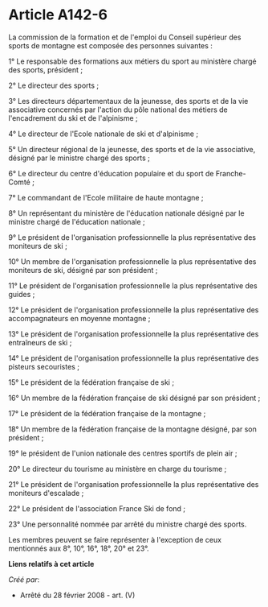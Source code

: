 # Article A142-6

La commission de la formation et de l'emploi du Conseil supérieur des sports de montagne est composée des personnes
suivantes :

1° Le responsable des formations aux métiers du sport au ministère chargé des sports, président ;

2° Le directeur des sports ;

3° Les directeurs départementaux de la jeunesse, des sports et de la vie associative concernés par l'action du pôle national
des métiers de l'encadrement du ski et de l'alpinisme ;

4° Le directeur de l'Ecole nationale de ski et d'alpinisme ;

5° Un directeur régional de la jeunesse, des sports et de la vie associative, désigné par le ministre chargé des sports ;

6° Le directeur du centre d'éducation populaire et du sport de Franche-Comté ;

7° Le commandant de l'Ecole militaire de haute montagne ;

8° Un représentant du ministère de l'éducation nationale désigné par le ministre chargé de l'éducation nationale ;

9° Le président de l'organisation professionnelle la plus représentative des moniteurs de ski ;

10° Un membre de l'organisation professionnelle la plus représentative des moniteurs de ski, désigné par son président ;

11° Le président de l'organisation professionnelle la plus représentative des guides ;

12° Le président de l'organisation professionnelle la plus représentative des accompagnateurs en moyenne montagne ;

13° Le président de l'organisation professionnelle la plus représentative des entraîneurs de ski ;

14° Le président de l'organisation professionnelle la plus représentative des pisteurs secouristes ;

15° Le président de la fédération française de ski ;

16° Un membre de la fédération française de ski désigné par son président ;

17° Le président de la fédération française de la montagne ;

18° Un membre de la fédération française de la montagne désigné, par son président ;

19° le président de l'union nationale des centres sportifs de plein air ;

20° Le directeur du tourisme au ministère en charge du tourisme ;

21° Le président de l'organisation professionnelle la plus représentative des moniteurs d'escalade ;

22° Le président de l'association France Ski de fond ;

23° Une personnalité nommée par arrêté du ministre chargé des sports.

Les membres peuvent se faire représenter à l'exception de ceux mentionnés aux 8°, 10°, 16°, 18°, 20° et 23°.

**Liens relatifs à cet article**

_Créé par_:

  - Arrêté du 28 février 2008 - art. (V)
